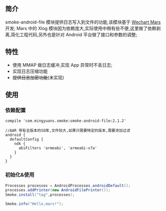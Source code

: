 ## 简介
smoke-android-file 模块提供日志写入到文件的功能,该模块基于 [Wechart Mars](https://github.com/Tencent/mars)  开发;
Mars 中的 Xlog 模块因为依赖庞大,实际使用中稍有些不便,这里做了依赖剥离,简化工程代码,另外也是针对 Android 平台做了接口和参数的调整;

## 特性
* 使用 MMAP 做日志缓冲,实现 App 异常时不丢日志;
* 实现日志压缩功能
* ~~提供日志加密功能~~(未实现)

## 使用
### 依赖配置
```
compile 'com.mingyuans.smoke:smoke-android-file:2.1.2'

//AAR 带有全版本的SO库,文件较大,如果只需要特定的版本,需要添加过滤
android {
  defaultConfig {
    ndk {
      abiFilters 'armeabi', 'armeabi-v7a'
    }
  }
}
```
### 初始化&使用
```java
Processes processes = AndroidProcesses.androidDefault();
processes.addPrinter(new AndroidFilePrinter());
Smoke.install("tag",processes);

Smoke.info("Hello,mars!");
```

